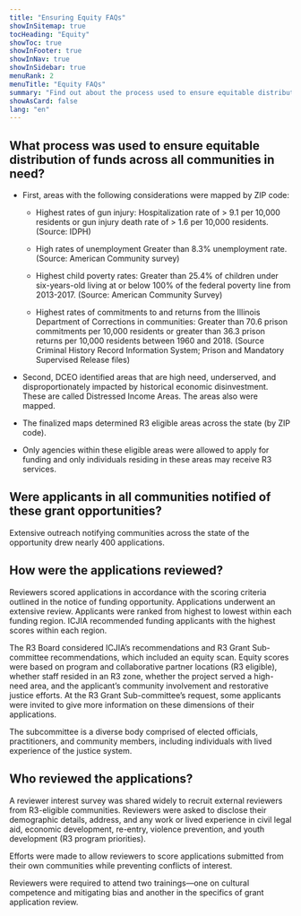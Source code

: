 ```yaml
---
title: "Ensuring Equity FAQs"
showInSitemap: true
tocHeading: "Equity"
showToc: true
showInFooter: true
showInNav: true
showInSidebar: true
menuRank: 2
menuTitle: "Equity FAQs"
summary: "Find out about the process used to ensure equitable distribution of funds across all communities in need."
showAsCard: false
lang: "en"
---
```


## What process was used to ensure equitable distribution of funds across all communities in need?

- First, areas with the following considerations were mapped by ZIP code:

    - Highest rates of gun injury: Hospitalization rate of > 9.1 per 10,000 residents or gun injury death rate of > 1.6 per 10,000 residents. (Source: IDPH)
		
    - High rates of unemployment Greater than 8.3% unemployment rate. (Source: American Community survey)
		
    - Highest child poverty rates: Greater than 25.4% of children under six-years-old living at or below 100% of the federal poverty line from 2013-2017. (Source: American Community Survey)
		
    - Highest rates of commitments to and returns from the Illinois Department of Corrections in communities: Greater than 70.6 prison commitments per 10,000 residents or greater than 36.3 prison returns per 10,000 residents between 1960 and 2018. (Source Criminal History Record Information System; Prison and Mandatory Supervised Release files)

- Second,  DCEO identified areas that are high need, underserved, and disproportionately impacted by historical economic disinvestment. These are called Distressed Income Areas. The areas also were mapped.

- The finalized maps determined R3 eligible areas across the state (by ZIP code). 

- Only agencies within these eligible areas were allowed to apply for funding and only individuals residing in these areas may receive R3 services. 

## Were applicants in all communities notified of these grant opportunities? 

Extensive outreach notifying communities across the state of the opportunity drew nearly 400 applications.

## How were the applications reviewed? 

Reviewers scored applications in accordance with the scoring criteria outlined in the notice of funding opportunity. Applications underwent an extensive review. Applicants were ranked from highest to lowest within each funding region. ICJIA recommended funding  applicants with the highest scores within each region. 

The R3 Board considered ICJIA’s recommendations and R3 Grant Sub-committee recommendations, which included an equity scan. Equity scores were based on program and collaborative partner locations (R3 eligible), whether staff resided in an R3 zone, whether the project served a high-need area, and the applicant’s community involvement and restorative justice efforts. At the R3 Grant Sub-committee’s request, some applicants were invited to give more information on these dimensions of their applications. 

The subcommittee is a diverse body comprised of elected officials, practitioners, and community members, including individuals with lived experience of the justice system.

## Who reviewed the applications? 

A reviewer interest survey was shared widely to recruit external reviewers from R3-eligible communities. Reviewers were asked to disclose their demographic details, address, and any work or lived experience in civil legal aid, economic development, re-entry, violence prevention, and youth development (R3 program priorities). 

Efforts were made to allow reviewers to score applications submitted from their own communities while preventing conflicts of interest. 

Reviewers were required to attend two trainings—one on cultural competence and mitigating bias and another in the specifics of grant application review.



